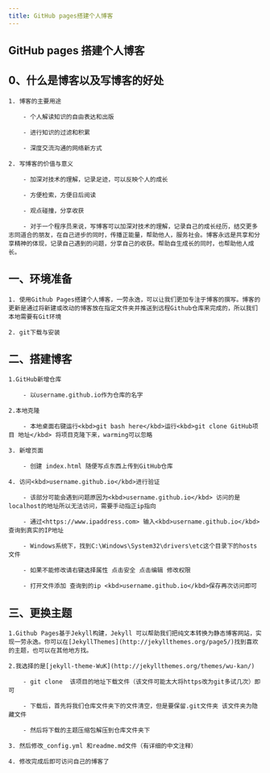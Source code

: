 ```yaml
---
title: GitHub pages搭建个人博客
---
```


##  GitHub pages 搭建个人博客

## 0、什么是博客以及写博客的好处

 	1. 博客的主要用途

     	- 个人解读知识的自由表达和出版

     	- 进行知识的过滤和积累

     	- 深度交流沟通的网络新方式

	2. 写博客的价值与意义

		- 加深对技术的理解，记录足迹，可以反映个人的成长

		- 方便检索，方便日后阅读

		- 观点碰撞，分享收获

		- 对于一个程序员来说，写博客可以加深对技术的理解，记录自己的成长经历，结交更多志同道合的朋友，在自己进步的同时，传播正能量，帮助他人，服务社会。博客永远是共享和分享精神的体现，记录自己遇到的问题，分享自己的收获。帮助自生成长的同时，也帮助他人成长。

## 一、环境准备

	1. 使用Github Pages搭建个人博客，一劳永逸，可以让我们更加专注于博客的撰写。博客的更新是通过将新建或改动的博客放在指定文件夹并推送到远程Github仓库来完成的，所以我们本地需要有Git环境

	2. git下载与安装

## 二、搭建博客

	1.GitHub新增仓库

		- 以username.github.io作为仓库的名字

	2.本地克隆

		- 本地桌面右键运行<kbd>git bash here</kbd>运行<kbd>git clone GitHub项目 地址</kbd> 将项目克隆下来，warming可以忽略

	3. 新增页面

		- 创建 index.html 随便写点东西上传到GitHub仓库

	4. 访问<kbd>username.github.io</kbd>进行验证

		- 该部分可能会遇到问题原因为<kbd>username.github.io</kbd> 访问的是localhost的地址所以无法访问，需要手动指正ip指向

		- 通过<https://www.ipaddress.com> 输入<kbd>username.github.io</kbd>查询到真实的IP地址

		- Windows系统下，找到C:\Windows\System32\drivers\etc这个目录下的hosts文件

		- 如果不能修改请右键选择属性 点击安全 点击编辑 修改权限

		- 打开文件添加 查询到的ip <kbd>username.github.io</kbd>保存再次访问即可

## 三、更换主题

	1.Github Pages基于Jekyll构建，Jekyll 可以帮助我们把纯文本转换为静态博客网站，实现一劳永逸。你可以在[JekyllThemes](http://jekyllthemes.org/page5/)找到喜欢的主题，也可以在其他地方找。

	2.我选择的是[jekyll-theme-WuK](http://jekyllthemes.org/themes/wu-kan/)

		- git clone  该项目的地址下载文件（该文件可能太大将https改为git多试几次）即可

		- 下载后，首先将我们仓库文件夹下的文件清空，但是要保留.git文件夹 该文件夹为隐藏文件

		- 然后将下载的主题压缩包解压到仓库文件夹下

	3. 然后修改_config.yml 和readme.md文件（有详细的中文注释）

	4. 修改完成后即可访问自己的博客了


